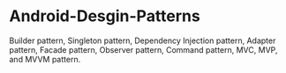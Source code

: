 # Android-Desgin-Patterns
Builder pattern, Singleton pattern, Dependency Injection pattern, Adapter pattern, Facade pattern, Observer pattern, Command pattern, MVC, MVP, and MVVM pattern.
